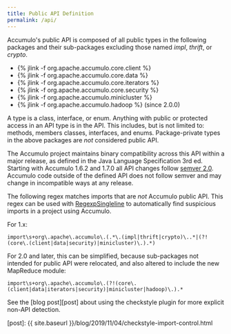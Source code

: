 ```yaml
---
title: Public API Definition
permalink: /api/
---
```


Accumulo's public API is composed of all public types in the following
packages and their sub-packages excluding those named *impl*, *thrift*, or
*crypto*.

 * {% jlink -f org.apache.accumulo.core.client %}
 * {% jlink -f org.apache.accumulo.core.data %}
 * {% jlink -f org.apache.accumulo.core.iterators %}
 * {% jlink -f org.apache.accumulo.core.security %}
 * {% jlink -f org.apache.accumulo.minicluster %}
 * {% jlink -f org.apache.accumulo.hadoop %} (since 2.0.0)

A type is a class, interface, or enum. Anything with public or protected
access in an API type is in the API. This includes, but is not limited to:
methods, members classes, interfaces, and enums. Package-private types in the
above packages are *not* considered public API.

The Accumulo project maintains binary compatibility across this API within a
major release, as defined in the Java Language Specification 3rd ed. Starting
with Accumulo 1.6.2 and 1.7.0 all API changes follow [semver 2.0][semver].
Accumulo code outside of the defined API does not follow semver and may change
in incompatible ways at any release.

The following regex matches imports that are *not* Accumulo public API. This
regex can be used with [RegexpSingleline] to automatically find suspicious
imports in a project using Accumulo.

For 1.x:

```
import\s+org\.apache\.accumulo\.(.*\.(impl|thrift|crypto)\..*|(?!(core\.(client|data|security)|minicluster)\.).*)
```

For 2.0 and later, this can be simplified, because sub-packages not intended
for public API were relocated, and also altered to include the new MapReduce module:

```
import\s+org\.apache\.accumulo\.(?!(core\.(client|data|iterators|security)|minicluster|hadoop)\.).*
```

See the [blog post][post] about using the checkstyle plugin for more explicit non-API detection.

[semver]: https://semver.org/spec/v2.0.0
[RegexpSingleline]: https://checkstyle.sourceforge.io/config_regexp.html
[post]: {{ site.baseurl }}/blog/2019/11/04/checkstyle-import-control.html
